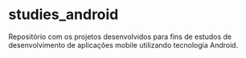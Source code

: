 # studies_android
Repositório com os projetos desenvolvidos para fins de estudos de desenvolvimento de aplicações mobile utilizando tecnologia Android.
